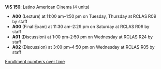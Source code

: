 **VIS 156**: Latino American Cinema (4 units)

- **A00** (Lecture) at 11:00 am–1:50 pm on Tuesday, Thursday at RCLAS R09 by staff
- **A00** (Final Exam) at 11:30 am–2:29 pm on Saturday at RCLAS R09 by staff
- **A01** (Discussion) at 1:00 pm–2:50 pm on Wednesday at RCLAS R24 by staff
- **A02** (Discussion) at 3:00 pm–4:50 pm on Wednesday at RCLAS R05 by staff

[Enrollment numbers over time](./VIS156.tsv)
